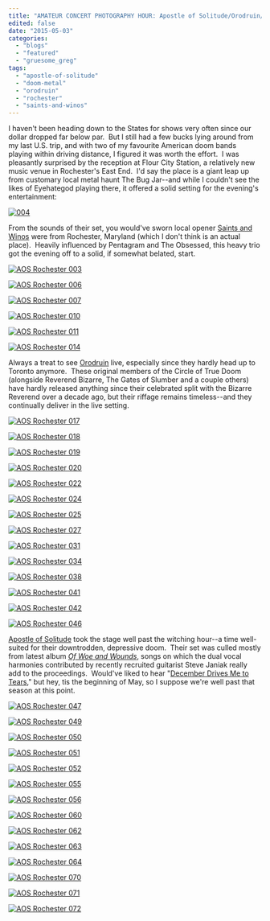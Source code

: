 ```yaml
---
title: "AMATEUR CONCERT PHOTOGRAPHY HOUR: Apostle of Solitude/Orodruin/Saints and Winos @ Flour City Station, Rochester, NY, May 1, 2015"
edited: false
date: "2015-05-03"
categories:
  - "blogs"
  - "featured"
  - "gruesome_greg"
tags:
  - "apostle-of-solitude"
  - "doom-metal"
  - "orodruin"
  - "rochester"
  - "saints-and-winos"
---
```


I haven't been heading down to the States for shows very often since our dollar dropped far below par.  But I still had a few bucks lying around from my last U.S. trip, and with two of my favourite American doom bands playing within driving distance, I figured it was worth the effort.  I was pleasantly surprised by the reception at Flour City Station, a relatively new music venue in Rochester's East End.  I'd say the place is a giant leap up from customary local metal haunt The Bug Jar--and while I couldn't see the likes of Eyehategod playing there, it offered a solid setting for the evening's entertainment:

[![004](https://hellbound.ca/wp-content/uploads/2015/05/004.jpg)](https://hellbound.ca/wp-content/uploads/2015/05/004.jpg)

From the sounds of their set, you would've sworn local opener [Saints and Winos](https://www.facebook.com/SaintsAndWinos) were from Rochester, Maryland (which I don't think is an actual place).  Heavily influenced by Pentagram and The Obsessed, this heavy trio got the evening off to a solid, if somewhat belated, start.

[![AOS Rochester 003](https://hellbound.ca/wp-content/uploads/2015/05/AOS-Rochester-003.jpg)](https://hellbound.ca/wp-content/uploads/2015/05/AOS-Rochester-003.jpg)

[![AOS Rochester 006](https://hellbound.ca/wp-content/uploads/2015/05/AOS-Rochester-006.jpg)](https://hellbound.ca/wp-content/uploads/2015/05/AOS-Rochester-006.jpg)

[![AOS Rochester 007](https://hellbound.ca/wp-content/uploads/2015/05/AOS-Rochester-007.jpg)](https://hellbound.ca/wp-content/uploads/2015/05/AOS-Rochester-007.jpg)

[![AOS Rochester 010](https://hellbound.ca/wp-content/uploads/2015/05/AOS-Rochester-010.jpg)](https://hellbound.ca/wp-content/uploads/2015/05/AOS-Rochester-010.jpg)

[![AOS Rochester 011](https://hellbound.ca/wp-content/uploads/2015/05/AOS-Rochester-011-1024x768.jpg)](https://hellbound.ca/wp-content/uploads/2015/05/AOS-Rochester-011.jpg)

[![AOS Rochester 014](https://hellbound.ca/wp-content/uploads/2015/05/AOS-Rochester-014-1024x768.jpg)](https://hellbound.ca/wp-content/uploads/2015/05/AOS-Rochester-014.jpg)

Always a treat to see [Orodruin](https://www.facebook.com/pages/Orodruin/45193202799?sk=info&tab=page_info) live, especially since they hardly head up to Toronto anymore.  These original members of the Circle of True Doom (alongside Reverend Bizarre, The Gates of Slumber and a couple others) have hardly released anything since their celebrated split with the Bizarre Reverend over a decade ago, but their riffage remains timeless--and they continually deliver in the live setting.

[![AOS Rochester 017](https://hellbound.ca/wp-content/uploads/2015/05/AOS-Rochester-017-1024x768.jpg)](https://hellbound.ca/wp-content/uploads/2015/05/AOS-Rochester-017.jpg)

[![AOS Rochester 018](https://hellbound.ca/wp-content/uploads/2015/05/AOS-Rochester-018.jpg)](https://hellbound.ca/wp-content/uploads/2015/05/AOS-Rochester-018.jpg)

[![AOS Rochester 019](https://hellbound.ca/wp-content/uploads/2015/05/AOS-Rochester-019.jpg)](https://hellbound.ca/wp-content/uploads/2015/05/AOS-Rochester-019.jpg)

[![AOS Rochester 020](https://hellbound.ca/wp-content/uploads/2015/05/AOS-Rochester-020.jpg)](https://hellbound.ca/wp-content/uploads/2015/05/AOS-Rochester-020.jpg)

[![AOS Rochester 022](https://hellbound.ca/wp-content/uploads/2015/05/AOS-Rochester-022.jpg)](https://hellbound.ca/wp-content/uploads/2015/05/AOS-Rochester-022.jpg)

[![AOS Rochester 024](https://hellbound.ca/wp-content/uploads/2015/05/AOS-Rochester-024.jpg)](https://hellbound.ca/wp-content/uploads/2015/05/AOS-Rochester-024.jpg)

[![AOS Rochester 025](https://hellbound.ca/wp-content/uploads/2015/05/AOS-Rochester-025.jpg)](https://hellbound.ca/wp-content/uploads/2015/05/AOS-Rochester-025.jpg)

[![AOS Rochester 027](https://hellbound.ca/wp-content/uploads/2015/05/AOS-Rochester-027.jpg)](https://hellbound.ca/wp-content/uploads/2015/05/AOS-Rochester-027.jpg)

[![AOS Rochester 031](https://hellbound.ca/wp-content/uploads/2015/05/AOS-Rochester-031.jpg)](https://hellbound.ca/wp-content/uploads/2015/05/AOS-Rochester-031.jpg)

[![AOS Rochester 034](https://hellbound.ca/wp-content/uploads/2015/05/AOS-Rochester-034-1024x768.jpg)](https://hellbound.ca/wp-content/uploads/2015/05/AOS-Rochester-034.jpg)

[![AOS Rochester 038](https://hellbound.ca/wp-content/uploads/2015/05/AOS-Rochester-038.jpg)](https://hellbound.ca/wp-content/uploads/2015/05/AOS-Rochester-038.jpg)

[![AOS Rochester 041](https://hellbound.ca/wp-content/uploads/2015/05/AOS-Rochester-041.jpg)](https://hellbound.ca/wp-content/uploads/2015/05/AOS-Rochester-041.jpg)

[![AOS Rochester 042](https://hellbound.ca/wp-content/uploads/2015/05/AOS-Rochester-042.jpg)](https://hellbound.ca/wp-content/uploads/2015/05/AOS-Rochester-042.jpg)

[![AOS Rochester 046](https://hellbound.ca/wp-content/uploads/2015/05/AOS-Rochester-046.jpg)](https://hellbound.ca/wp-content/uploads/2015/05/AOS-Rochester-046.jpg)

[Apostle of Solitude](http://apostleofsolitude.com/) took the stage well past the witching hour--a time well-suited for their downtrodden, depressive doom.  Their set was culled mostly from latest album _[Of Woe and Wounds](https://hellbound.ca/2014/11/apostle-solitude-woe-wounds/)_, songs on which the dual vocal harmonies contributed by recently recruited guitarist Steve Janiak really add to the proceedings.  Would've liked to hear "[December Drives Me to Tears](https://www.youtube.com/watch?v=eMeK-GOtrIQ)," but hey, tis the beginning of May, so I suppose we're well past that season at this point.

[![AOS Rochester 047](https://hellbound.ca/wp-content/uploads/2015/05/AOS-Rochester-047-1024x768.jpg)](https://hellbound.ca/wp-content/uploads/2015/05/AOS-Rochester-047.jpg)

[![AOS Rochester 049](https://hellbound.ca/wp-content/uploads/2015/05/AOS-Rochester-049.jpg)](https://hellbound.ca/wp-content/uploads/2015/05/AOS-Rochester-049.jpg)

[![AOS Rochester 050](https://hellbound.ca/wp-content/uploads/2015/05/AOS-Rochester-050.jpg)](https://hellbound.ca/wp-content/uploads/2015/05/AOS-Rochester-050.jpg)

[![AOS Rochester 051](https://hellbound.ca/wp-content/uploads/2015/05/AOS-Rochester-051.jpg)](https://hellbound.ca/wp-content/uploads/2015/05/AOS-Rochester-051.jpg)

[![AOS Rochester 052](https://hellbound.ca/wp-content/uploads/2015/05/AOS-Rochester-052.jpg)](https://hellbound.ca/wp-content/uploads/2015/05/AOS-Rochester-052.jpg)

[![AOS Rochester 055](https://hellbound.ca/wp-content/uploads/2015/05/AOS-Rochester-055.jpg)](https://hellbound.ca/wp-content/uploads/2015/05/AOS-Rochester-055.jpg)

[![AOS Rochester 056](https://hellbound.ca/wp-content/uploads/2015/05/AOS-Rochester-056.jpg)](https://hellbound.ca/wp-content/uploads/2015/05/AOS-Rochester-056.jpg)

[![AOS Rochester 060](https://hellbound.ca/wp-content/uploads/2015/05/AOS-Rochester-060.jpg)](https://hellbound.ca/wp-content/uploads/2015/05/AOS-Rochester-060.jpg)

[![AOS Rochester 062](https://hellbound.ca/wp-content/uploads/2015/05/AOS-Rochester-062.jpg)](https://hellbound.ca/wp-content/uploads/2015/05/AOS-Rochester-062.jpg)

[![AOS Rochester 063](https://hellbound.ca/wp-content/uploads/2015/05/AOS-Rochester-063-1024x768.jpg)](https://hellbound.ca/wp-content/uploads/2015/05/AOS-Rochester-063.jpg)

[![AOS Rochester 064](https://hellbound.ca/wp-content/uploads/2015/05/AOS-Rochester-064-1024x768.jpg)](https://hellbound.ca/wp-content/uploads/2015/05/AOS-Rochester-064.jpg)

[![AOS Rochester 070](https://hellbound.ca/wp-content/uploads/2015/05/AOS-Rochester-070-1024x768.jpg)](https://hellbound.ca/wp-content/uploads/2015/05/AOS-Rochester-070.jpg)

[![AOS Rochester 071](https://hellbound.ca/wp-content/uploads/2015/05/AOS-Rochester-071-1024x768.jpg)](https://hellbound.ca/wp-content/uploads/2015/05/AOS-Rochester-071.jpg)

[![AOS Rochester 072](https://hellbound.ca/wp-content/uploads/2015/05/AOS-Rochester-072-1024x768.jpg)](https://hellbound.ca/wp-content/uploads/2015/05/AOS-Rochester-072.jpg)
